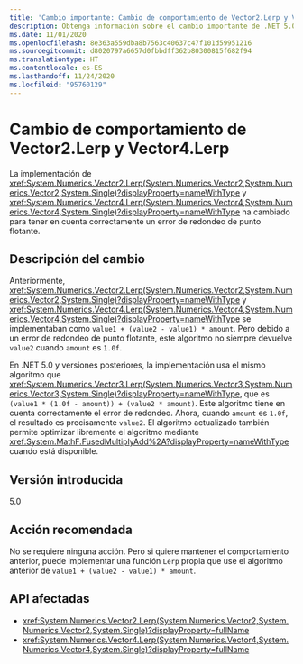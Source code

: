 ```yaml
---
title: 'Cambio importante: Cambio de comportamiento de Vector2.Lerp y Vector4.Lerp'
description: Obtenga información sobre el cambio importante de .NET 5.0 en las bibliotecas básicas de .NET donde la implementación de Vector2.Lerp y Vector4.Lerp ha cambiado para tener en cuenta correctamente un error de redondeo de punto flotante.
ms.date: 11/01/2020
ms.openlocfilehash: 8e363a559dba8b7563c40637c47f101d59951216
ms.sourcegitcommit: d8020797a6657d0fbbdff362b80300815f682f94
ms.translationtype: HT
ms.contentlocale: es-ES
ms.lasthandoff: 11/24/2020
ms.locfileid: "95760129"
---
```

# <a name="behavior-change-for-vector2lerp-and-vector4lerp"></a>Cambio de comportamiento de Vector2.Lerp y Vector4.Lerp

La implementación de <xref:System.Numerics.Vector2.Lerp(System.Numerics.Vector2,System.Numerics.Vector2,System.Single)?displayProperty=nameWithType> y <xref:System.Numerics.Vector4.Lerp(System.Numerics.Vector4,System.Numerics.Vector4,System.Single)?displayProperty=nameWithType> ha cambiado para tener en cuenta correctamente un error de redondeo de punto flotante.

## <a name="change-description"></a>Descripción del cambio

Anteriormente, <xref:System.Numerics.Vector2.Lerp(System.Numerics.Vector2,System.Numerics.Vector2,System.Single)?displayProperty=nameWithType> y <xref:System.Numerics.Vector4.Lerp(System.Numerics.Vector4,System.Numerics.Vector4,System.Single)?displayProperty=nameWithType> se implementaban como `value1 + (value2 - value1) * amount`. Pero debido a un error de redondeo de punto flotante, este algoritmo no siempre devuelve `value2` cuando `amount` es `1.0f`.

En .NET 5.0 y versiones posteriores, la implementación usa el mismo algoritmo que <xref:System.Numerics.Vector3.Lerp(System.Numerics.Vector3,System.Numerics.Vector3,System.Single)?displayProperty=nameWithType>, que es `(value1 * (1.0f - amount)) + (value2 * amount)`. Este algoritmo tiene en cuenta correctamente el error de redondeo. Ahora, cuando `amount` es `1.0f`, el resultado es precisamente `value2`. El algoritmo actualizado también permite optimizar libremente el algoritmo mediante <xref:System.MathF.FusedMultiplyAdd%2A?displayProperty=nameWithType> cuando está disponible.

## <a name="version-introduced"></a>Versión introducida

5.0

## <a name="recommended-action"></a>Acción recomendada

No se requiere ninguna acción. Pero si quiere mantener el comportamiento anterior, puede implementar una función `Lerp` propia que use el algoritmo anterior de `value1 + (value2 - value1) * amount`.

## <a name="affected-apis"></a>API afectadas

- <xref:System.Numerics.Vector2.Lerp(System.Numerics.Vector2,System.Numerics.Vector2,System.Single)?displayProperty=fullName>
- <xref:System.Numerics.Vector4.Lerp(System.Numerics.Vector4,System.Numerics.Vector4,System.Single)?displayProperty=fullName>

<!--

#### Category

Core .NET libraries

### Affected APIs

- `M:System.Numerics.Vector2.Lerp(System.Numerics.Vector2,System.Numerics.Vector2,System.Single)`
- `M:System.Numerics.Vector4.Lerp(System.Numerics.Vector4,System.Numerics.Vector4,System.Single)`

-->

